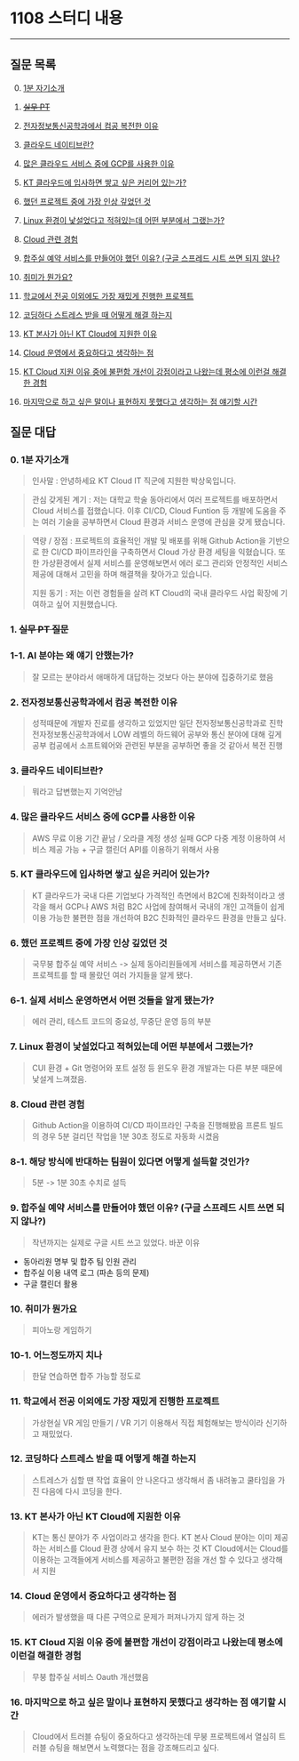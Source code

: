 # 1108 스터디 내용

---

## 질문 목록

0. [1분 자기소개](#)

1. [~~실무 PT~~]()

2. [전자정보통신공학과에서 컴공 복전한 이유]()

3. [클라우드 네이티브란?]()

4. [많은 클라우드 서비스 중에 GCP를 사용한 이유](#)

5. [KT 클라우드에 입사하면 쌓고 싶은 커리어 있는가?](#)

6. [했던 프로젝트 중에 가장 인상 깊었던 것]()

7. [Linux 환경이 낯설었다고 적혀있는데 어떤 부분에서 그랬는가?]()

8. [Cloud 관련 경험]()

9. [합주실 예약 서비스를 만들어야 했던 이유? (구글 스프레드 시트 쓰면 되지 않나?]()

10. [취미가 뭔가요?]()

11. [학교에서 전공 이외에도 가장 재밌게 진행한 프로젝트]()

12. [코딩하다 스트레스 받을 때 어떻게 해결 하는지]()

13. [KT 본사가 아닌 KT Cloud에 지원한 이유]()

14. [Cloud 운영에서 중요하다고 생각하는 점]()

15. [KT Cloud 지원 이유 중에 불편함 개선이 강점이라고 나왔는데 평소에 이런걸 해결한 경험]()

16. [마지막으로 하고 싶은 말이나 표현하지 못했다고 생각하는 점 얘기할 시간]()


## 질문 대답

### 0. 1분 자기소개

> 인사말 : 안녕하세요 KT Cloud IT 직군에 지원한 박상욱입니다.

> 관심 갖게된 계기
> : 저는 대학교 학술 동아리에서 여러 프로젝트를 배포하면서 Cloud 서비스를 접했습니다.
> 이후 CI/CD, Cloud Funtion 등 개발에 도움을 주는 여러 기술을 공부하면서 Cloud 환경과 서비스 운영에 관심을 갖게 됐습니다.

> 역량 / 장점 
> : 프로젝트의 효율적인 개발 및 배포를 위해 Github Action을 기반으로 한 CI/CD 파이프라인을 구축하면서 Cloud 가상 환경 세팅을 익혔습니다. 
> 또한 가상환경에서 실제 서비스를 운영해보면서 에러 로그 관리와 안정적인 서비스 제공에 대해서 고민을 하며 해결책을 찾아가고 있습니다.
> 
> 지원 동기 : 저는 이런 경험들을 살려 KT Cloud의 국내 클라우드 사업 확장에 기여하고 싶어 지원했습니다.

### 1. ~~실무 PT 질문~~

### 1-1. AI 분야는 왜 얘기 안했는가?

> 잘 모르는 분야라서 애매하게 대답하는 것보다 아는 분야에 집중하기로 했음

### 2. 전자정보통신공학과에서 컴공 복전한 이유

> 성적때문에 개발자 진로를 생각하고 있었지만 일단 전자정보통신공학과로 진학
> 전자정보통신공학과에서 LOW 레벨의 하드웨어 공부와 통신 분야에 대해 깊게 공부
> 컴공에서 소프트웨어와 관련된 부분을 공부하면 좋을 것 같아서 복전 진행

### 3. 클라우드 네이티브란?

> 뭐라고 답변했는지 기억안남

### 4. 많은 클라우드 서비스 중에 GCP를 사용한 이유

> AWS 무료 이용 기간 끝남 / 오라클 계정 생성 실패
> GCP 다중 계정 이용하여 서비스 제공 가능 + 구글 캘린더 API를 이용하기 위해서 사용

### 5. KT 클라우드에 입사하면 쌓고 싶은 커리어 있는가?

> KT 클라우드가 국내 다른 기업보다 가격적인 측면에서 B2C에 친화적이라고 생각을 해서 GCP나 AWS 처럼 B2C 사업에 참여해서 국내의 개인 고객들이 쉽게 이용 가능한 불편한 점을 개선하여 B2C 친화적인 클라우드 환경을 만들고 싶다.

### 6. 했던 프로젝트 중에 가장 인상 깊었던 것

> 국무붕 합주실 예약 서비스 -> 실제 동아리원들에게 서비스를 제공하면서 기존 프로젝트를 할 때 몰랐던 여러 가지들을 알게 됐다.

### 6-1. 실제 서비스 운영하면서 어떤 것들을 알게 됐는가?
> 에러 관리, 테스트 코드의 중요성, 무중단 운영 등의 부분

### 7. Linux 환경이 낯설었다고 적혀있는데 어떤 부분에서 그랬는가?

> CUI 환경 + Git 명령어와 포트 설정 등 윈도우 환경 개발과는 다른 부분 때문에 낯설게 느껴졌음.

### 8. Cloud 관련 경험
> Github Action을 이용하여 CI/CD 파이프라인 구축을 진행해봤음 프론트 빌드의 경우 5분 걸리던 작업을 
1분 30초 정도로 자동화 시켰음

### 8-1. 해당 방식에 반대하는 팀원이 있다면 어떻게 설득할 것인가?

>  5분 -> 1분 30초 수치로 설득

### 9. 합주실 예약 서비스를 만들어야 했던 이유? (구글 스프레드 시트 쓰면 되지 않나?)

> 작년까지는 실제로 구글 시트 쓰고 있었다. 
> 바꾼 이유
- 동아리원 명부 및 합주 팀 인원 관리
- 합주실 이용 내역 로그 (파손 등의 문제)
- 구글 캘린더 활용

### 10. 취미가 뭔가요

> 피아노랑 게임하기

### 10-1. 어느정도까지 치나

> 한달 연습하면 합주 가능할 정도로

### 11. 학교에서 전공 이외에도 가장 재밌게 진행한 프로젝트

> 가상현실 VR 게임 만들기 / VR 기기 이용해서 직접 체험해보는 방식이라 신기하고 재밌었다.

### 12. 코딩하다 스트레스 받을 때 어떻게 해결 하는지

> 스트레스가 심할 땐 작업 효율이 안 나온다고 생각해서 좀 내려놓고 쿨타임을 가진 다음에 다시 코딩을 한다.


### 13. KT 본사가 아닌 KT Cloud에 지원한 이유

> KT는 통신 분야가 주 사업이라고 생각을 한다.
> KT 본사 Cloud 분야는 이미 제공하는 서비스를 Cloud 환경 상에서 유지 보수 하는 것
> KT Cloud에서는 Cloud를 이용하는 고객들에게 서비스를 제공하고 불편한 점을 개선 할 수 있다고 생각해서 지원


### 14. Cloud 운영에서 중요하다고 생각하는 점

> 에러가 발생했을 때 다른 구역으로 문제가 퍼져나가지 않게 하는 것


### 15. KT Cloud 지원 이유 중에 불편함 개선이 강점이라고 나왔는데 평소에 이런걸 해결한 경험

> 무붕 합주실 서비스 Oauth 개선했음

### 16. 마지막으로 하고 싶은 말이나 표현하지 못했다고 생각하는 점 얘기할 시간

> Cloud에서 트러블 슈팅이 중요하다고 생각하는데 무붕 프로젝트에서 열심히 트러블 슈팅을 해보면서 노력했다는 점을 강조해드리고 싶다.